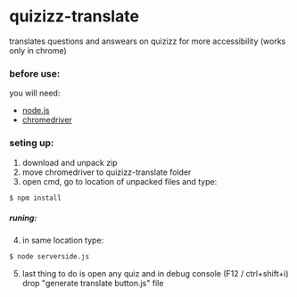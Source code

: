 # quizizz-translate
translates questions and answears on quizizz for more accessibility (works only in chrome)

### before use: 
  you will need:
  * [node.js](https://nodejs.org/en/download/)
  * [chromedriver](https://chromedriver.chromium.org/downloads)
### seting up: 
  1. download and unpack zip
  2. move chromedriver to quizizz-translate folder
  3. open cmd, go to location of unpacked files and type:
  ```bash
  $ npm install
  ```
  ##### runing:
  4. in same location type:
  ```bash
  $ node serverside.js
  ```
  5. last thing to do is open any quiz and in debug console (F12 / ctrl+shift+i) drop "generate translate button.js" file
